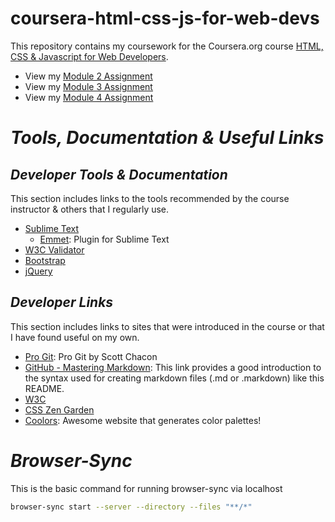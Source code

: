# coursera-html-css-js-for-web-devs
This repository contains my coursework for the Coursera.org course [HTML, CSS &amp; Javascript for Web Developers](https://www.coursera.org/learn/html-css-javascript-for-web-developers).

* View my [Module 2 Assignment](https://xander621.github.io/coursera-html-css-js-for-web-devs/module2-assignment/)
* View my [Module 3 Assignment](https://xander621.github.io/coursera-html-css-js-for-web-devs/module3-assignment/)
* View my [Module 4 Assignment](https://xander621.github.io/coursera-html-css-js-for-web-devs/module4-assignment/)

# _**Tools, Documentation &amp; Useful Links**_

## _Developer Tools &amp; Documentation_
This section includes links to the tools recommended by the course instructor &amp; others that I regularly use.

* [Sublime Text](https://www.sublimetext.com/)
  * [Emmet](http://emmet.io/): Plugin for Sublime Text
* [W3C Validator](https://validator.w3.org/)
* [Bootstrap](http://getbootstrap.com/getting-started/)
* [jQuery](http://jquery.com/download/)

## _Developer Links_
This section includes links to sites that were introduced in the course or that I have found useful on my own.

* [Pro Git](https://git-scm.com/book/en/v2): Pro Git by Scott Chacon
* [GitHub - Mastering Markdown](https://guides.github.com/features/mastering-markdown/): This link provides a good introduction to the syntax used for creating markdown files \(.md or .markdown\) like this README.
* [W3C](https://www.w3.org/)
* [CSS Zen Garden](http://www.csszengarden.com/)
* [Coolors](https://coolors.co/): Awesome website that generates color palettes!

# _**Browser-Sync**_
This is the basic command for running browser-sync via localhost

```bash
browser-sync start --server --directory --files "**/*"
```